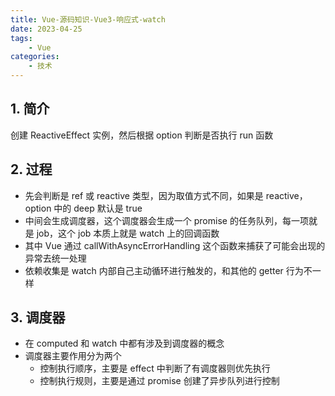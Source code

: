 ```yaml
---
title: Vue-源码知识-Vue3-响应式-watch
date: 2023-04-25
tags:
    - Vue
categories:
    - 技术
---
```


## 1. 简介

创建 ReactiveEffect 实例，然后根据 option 判断是否执行 run 函数

## 2. 过程

-   先会判断是 ref 或 reactive 类型，因为取值方式不同，如果是 reactive，option 中的 deep 默认是 true
-   中间会生成调度器，这个调度器会生成一个 promise 的任务队列，每一项就是 job，这个 job 本质上就是 watch 上的回调函数
-   其中 Vue 通过 callWithAsyncErrorHandling 这个函数来捕获了可能会出现的异常去统一处理
-   依赖收集是 watch 内部自己主动循环进行触发的，和其他的 getter 行为不一样

## 3. 调度器

-   在 computed 和 watch 中都有涉及到调度器的概念
-   调度器主要作用分为两个
    -   控制执行顺序，主要是 effect 中判断了有调度器则优先执行
    -   控制执行规则，主要是通过 promise 创建了异步队列进行控制
